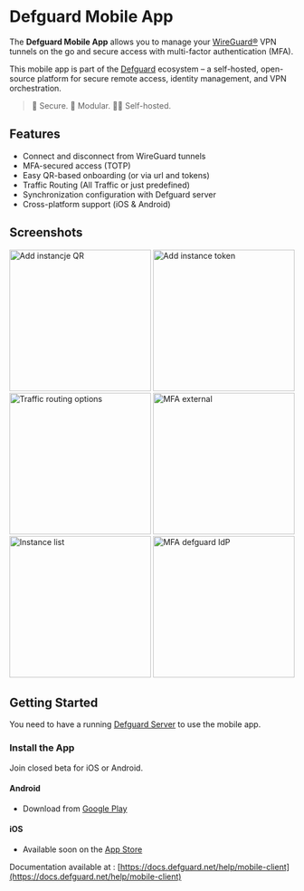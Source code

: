 # Defguard Mobile App

The **Defguard Mobile App** allows you to manage your [WireGuard®](https://www.wireguard.com/) VPN tunnels on the go and secure access with multi-factor authentication (MFA).

This mobile app is part of the [Defguard](https://defguard.net) ecosystem – a self-hosted, open-source platform for secure remote access, identity management, and VPN orchestration.

> 🔐 Secure. 🧩 Modular. 🧑‍💻 Self-hosted.

## Features

- Connect and disconnect from WireGuard tunnels
- MFA-secured access (TOTP)
- Easy QR-based onboarding (or via url and tokens)
- Traffic Routing (All Traffic or just predefined)
- Synchronization configuration with Defguard server
- Cross-platform support (iOS & Android)

## Screenshots

<img width="250" alt="Add instancje QR" src="https://github.com/user-attachments/assets/32cfd409-6b57-47f6-a817-b4dd4603d8ad" />
<img width="250" alt="Add instance token" src="https://github.com/user-attachments/assets/2f18b47d-f57d-487d-9f2a-23a972d9bcab" />
<img width="250" alt="Traffic routing options" src="https://github.com/user-attachments/assets/c3ead16b-95e8-40cf-8f47-26e9bf861bcb" />
<img width="250" alt="MFA external" src="https://github.com/user-attachments/assets/c959c1c2-e26c-4605-92a9-54d2788273a9" />
<img width="250" alt="Instance list" src="https://github.com/user-attachments/assets/8fb7c5ba-4d11-4452-997a-b2bd17b468d0" />
<img width="250" alt="MFA defguard IdP" src="https://github.com/user-attachments/assets/d08d008e-22f2-4f14-9b1b-db6eccb3c3dc" />


## Getting Started

You need to have a running [Defguard Server](https://github.com/DefGuard/defguard) to use the mobile app.

### Install the App

Join closed beta for iOS or Android.

#### Android
- Download from [Google Play](https://play.google.com/store/apps/details?id=net.defguard.mobile)

#### iOS
- Available soon on the [App Store](https://testflight.apple.com/join/Jvdhkt7h)

Documentation available at : [https://docs.defguard.net/help/mobile-client](https://docs.defguard.net/help/mobile-client)
